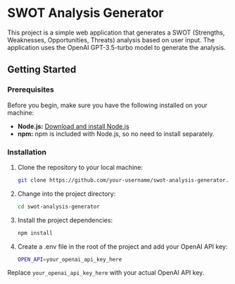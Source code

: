 # SWOT Analysis Generator

This project is a simple web application that generates a SWOT (Strengths, Weaknesses, Opportunities, Threats) analysis based on user input. The application uses the OpenAI GPT-3.5-turbo model to generate the analysis.

## Getting Started

### Prerequisites

Before you begin, make sure you have the following installed on your machine:

- **Node.js:** [Download and install Node.js](https://nodejs.org/)
- **npm:** npm is included with Node.js, so no need to install separately.

### Installation

1. Clone the repository to your local machine:

   ```bash
   git clone https://github.com/your-username/swot-analysis-generator.git

2. Change into the project directory:

   ```bash
   cd swot-analysis-generator

3. Install the project dependencies:

   ```bash
   npm install

4. Create a .env file in the root of the project and add your OpenAI API key:

   ```bash
   OPEN_API=your_openai_api_key_here

Replace `your_openai_api_key_here` with your actual OpenAI API key.
